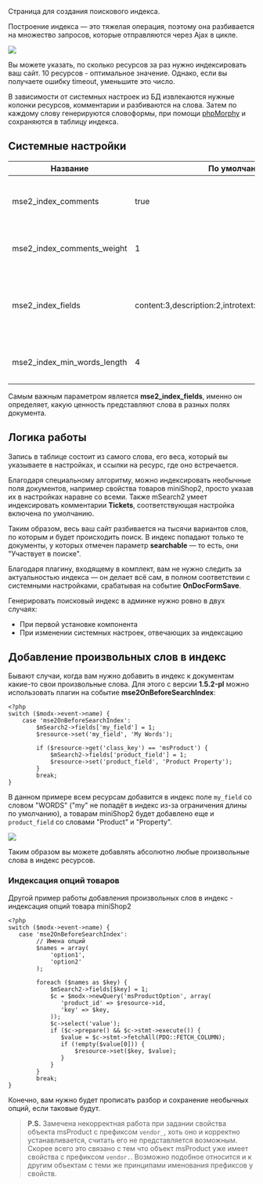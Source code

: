 Страница для создания поискового индекса.

Построение индекса — это тяжелая операция, поэтому она разбивается на множество запросов, которые отправляются через 
Ajax в цикле.

[![](https://file.modx.pro/files/e/8/a/e8abae2883fc9b722910b31930910d09s.jpg)](https://file.modx.pro/files/e/8/a/e8abae2883fc9b722910b31930910d09.png)

Вы можете указать, по сколько ресурсов за раз нужно индексировать ваш сайт. 10 ресурсов - оптимальное значение. 
Однако, если вы получаете ошибку timeout, уменьшите это число.

В зависимости от системных настроек из БД извлекаются нужные колонки ресурсов, комментарии и разбиваются на слова.
Затем по каждому слову генерируются словоформы, при помощи [phpMorphy][1] и сохраняются в таблицу индекса.

## Системные настройки

 Название					| По умолчанию			| Описание
----------------------------|-----------------------|-----------------------------
mse2_index_comments			| true					| Включить индексирование комментариев компонента **Tickets**
mse2_index_comments_weight	| 1						| Поисковый вес слова, встречающегося в комментарии
mse2_index_fields			| content:3,description:2,introtext:2,pagetitle:3,longtitle:3	| Настройка индексирования полей ресурса. Имя поля и его поисковый вес через двоеточие.
mse2_index_min_words_length	| 4						| Минимальная длина слова для участия в поиске

Самым важным параметром является **mse2_index_fields**, именно он определяет, какую ценность представляют слова в разных полях документа.

## Логика работы
Запись в таблице состоит из самого слова, его веса, который вы указываете в настройках, и ссылки на ресурс, где оно встречается.

Благодаря специальному алгоритму, можно индексировать необычные поля документов, например свойства товаров miniShop2, 
просто указав их в настройках наравне со всеми.
Также mSearch2 умеет индексировать комментарии **Tickets**, соответствующая настройка включена по умолчанию.

Таким образом, весь ваш сайт разбивается на тысячи вариантов слов, по которым и будет происходить поиск.
В индекс попадают только те документы, у которых отмечен параметр **searchable** — то есть, они "Участвует в поиске".

Благодаря плагину, входящему в комплект, вам не нужно следить за актуальностью индекса — он делает всё сам, в полном 
соответствии с системными настройками, срабатывая на событие **OnDocFormSave**.

Генерировать поисковый индекс в админке нужно ровно в двух случаях:

* При первой установке компонента
* При изменении системных настроек, отвечающих за индексацию

## Добавление произвольных слов в индекс
Бывают случаи, когда вам нужно добавить в индекс к документам какие-то свои произвольные слова.
Для этого с версии **1.5.2-pl** можно использовать плагин на событие **mse2OnBeforeSearchIndex**:
```
<?php
switch ($modx->event->name) {
	case 'mse2OnBeforeSearchIndex':
		$mSearch2->fields['my_field'] = 1;
		$resource->set('my_field', 'My Words');
		
		if ($resource->get('class_key') == 'msProduct') {
			$mSearch2->fields['product_field'] = 1;
			$resource->set('product_field', 'Product Property');
		}
		break;
}
```
В данном примере всем ресурсам добавится в индекс поле `my_field` со словом "WORDS" 
("my" не попадёт в индекс из-за ограничения длины по умолчанию), а товарам miniShop2 будет добавлено еще и 
`product_field` со словами "Product" и "Property".

[![](https://file.modx.pro/files/5/7/9/579567140e4f4e8667380edd9ee2b224s.jpg)](https://file.modx.pro/files/5/7/9/579567140e4f4e8667380edd9ee2b224.png)

Таким образом вы можете добавлять абсолютно любые произвольные слова в индекс ресурсов.

### Индексация опций товаров
Другой пример работы добавления произвольных слов в индекс - индексация опций товара miniShop2
```
<?php
switch ($modx->event->name) {
   case 'mse2OnBeforeSearchIndex':
        // Имена опций
        $names = array(
            'option1',
            'option2'
        );
       
        foreach ($names as $key) {
            $mSearch2->fields[$key] = 1;
            $c = $modx->newQuery('msProductOption', array(
               'product_id' => $resource->id,
               'key' => $key,
            ));
            $c->select('value');
            if ($c->prepare() && $c->stmt->execute()) {
               $value = $c->stmt->fetchAll(PDO::FETCH_COLUMN);
               if (!empty($value[0])) {
                   $resource->set($key, $value);
               }
            }
        }
        break;
}
``` 
Конечно, вам нужно будет прописать разбор и сохранение необычных опций, если таковые будут.

> **P.S.** Замечена некорректная работа при задании свойства объекта msProduct с префиксом `vendor_`, хоть оно и корректно устанавливается, считать его не представляется возможным. Скорее всего это связано с тем что объект msProduct уже имеет свойства с префиксом `vendor.`. Возможно подобное относится и к другим объектам с теми же принципами именования префиксов у свойств.

[1]: http://phpmorphy.sourceforge.net/dokuwiki/
